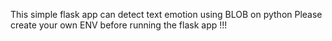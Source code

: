 This simple flask app can detect text emotion using BLOB on python
Please create your own ENV before running the flask app !!!
